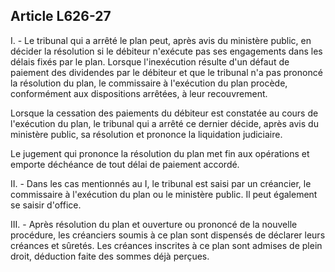 Article L626-27
----
I. - Le tribunal qui a arrêté le plan peut, après avis du ministère public, en
décider la résolution si le débiteur n'exécute pas ses engagements dans les
délais fixés par le plan. Lorsque l'inexécution résulte d'un défaut de paiement
des dividendes par le débiteur et que le tribunal n'a pas prononcé la résolution
du plan, le commissaire à l'exécution du plan procède, conformément aux
dispositions arrêtées, à leur recouvrement.

Lorsque la cessation des paiements du débiteur est constatée au cours de
l'exécution du plan, le tribunal qui a arrêté ce dernier décide, après avis du
ministère public, sa résolution et prononce la liquidation judiciaire.

Le jugement qui prononce la résolution du plan met fin aux opérations et emporte
déchéance de tout délai de paiement accordé.

II. - Dans les cas mentionnés au I, le tribunal est saisi par un créancier, le
commissaire à l'exécution du plan ou le ministère public. Il peut également se
saisir d'office.

III. - Après résolution du plan et ouverture ou prononcé de la nouvelle
procédure, les créanciers soumis à ce plan sont dispensés de déclarer leurs
créances et sûretés. Les créances inscrites à ce plan sont admises de plein
droit, déduction faite des sommes déjà perçues.
